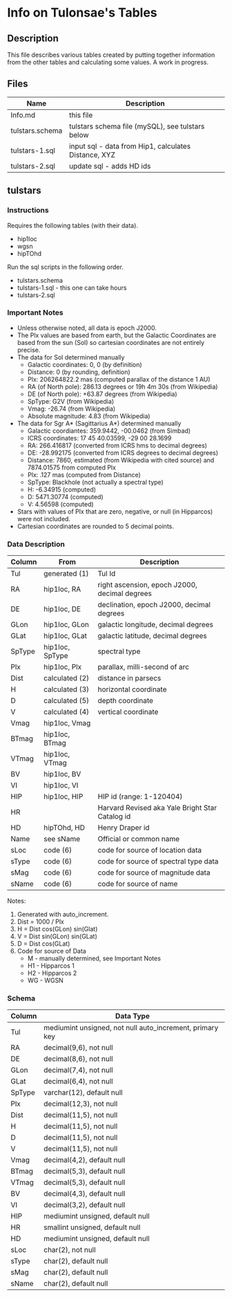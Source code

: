 Info on Tulonsae's Tables
=========================

Description
-----------
This file describes various tables created by putting together information from
the other tables and calculating some values. A work in progress.

Files
-----
|Name			|Description
|-----------------------|-----------
|Info.md		|this file
|tulstars.schema	|tulstars schema file (mySQL), see tulstars below
|tulstars-1.sql		|input sql - data from Hip1, calculates Distance, XYZ
|tulstars-2.sql		|update sql - adds HD ids

tulstars
--------
### Instructions
Requires the following tables (with their data).
* hip1loc
* wgsn
* hipTOhd

Run the sql scripts in the following order.
* tulstars.schema
* tulstars-1.sql - this one can take hours
* tulstars-2.sql

### Important Notes
* Unless otherwise noted, all data is epoch J2000.
* The Plx values are based from earth, but the Galactic Coordinates are based
from the sun (Sol) so cartesian coordinates are not entirely precise.
* The data for Sol determined manually
    * Galactic coordinates: 0, 0 (by definition)
    * Distance: 0 (by rounding, definition)
    * Plx: 206264822.2 mas (computed parallax of the distance 1 AU)
    * RA (of North pole): 286.13 degrees or 19h 4m 30s (from Wikipedia)
    * DE (of North pole): +63.87 degrees (from Wikipedia)
    * SpType: G2V (from Wikipedia)
    * Vmag: -26.74 (from Wikipedia)
    * Absolute magnitude: 4.83 (from Wikipedia)
* The data for Sgr A* (Sagittarius A*) determined manually
    * Galactic coordiantes: 359.9442, -00.0462 (from Simbad)
    * ICRS coordinates: 17 45 40.03599, -29 00 28.1699
    * RA: 266.416817 (converted from ICRS hms to decimal degrees)
    * DE: -28.992175 (converted from ICRS degrees to decimal degrees)
    * Distance: 7860, estimated (from Wikipedia with cited source)
      and 7874.01575 from computed Plx
    * Plx: .127 mas (computed from Distance)
    * SpType: Blackhole (not actually a spectral type)
    * H: -6.34915 (computed)
    * D: 5471.30774 (computed)
    * V: 4.56598 (computed)
* Stars with values of Plx that are zero, negative, or null (in Hipparcos) were
not included.
* Cartesian coordinates are rounded to 5 decimal points.

### Data Description
|Column	|From		|Description
|-------|---------------|-----------
|Tul	|generated (1)	|Tul Id
|RA	|hip1loc, RA	|right ascension, epoch J2000, decimal degrees
|DE	|hip1loc, DE	|declination, epoch J2000, decimal degrees
|GLon	|hip1loc, GLon	|galactic longitude, decimal degrees
|GLat	|hip1loc, GLat	|galactic latitude, decimal degrees
|SpType	|hip1loc, SpType|spectral type
|Plx	|hip1loc, Plx	|parallax, milli-second of arc
|Dist	|calculated (2)	|distance in parsecs
|H	|calculated (3)	|horizontal coordinate
|D	|calculated (5)	|depth coordinate
|V	|calculated (4)	|vertical coordinate
|Vmag	|hip1loc, Vmag	|
|BTmag	|hip1loc, BTmag	|
|VTmag	|hip1loc, VTmag	|
|BV	|hip1loc, BV	|
|VI	|hip1loc, VI	|
|HIP	|hip1loc, HIP	|HIP id (range: 1-120404)
|HR	|		|Harvard Revised aka Yale Bright Star Catalog id
|HD	|hipTOhd, HD	|Henry Draper id
|Name	|see sName	|Official or common name
|sLoc	|code (6)	|code for source of location data
|sType	|code (6)	|code for source of spectral type data
|sMag	|code (6)	|code for source of magnitude data
|sName	|code (6)	|code for source of name

Notes:
 1. Generated with auto_increment.
 2. Dist = 1000 / Plx
 3. H = Dist cos(GLon) sin(Glat)
 4. V = Dist sin(GLon) sin(GLat)
 5. D = Dist cos(GLat)
 6. Code for source of Data
    * M - manually determined, see Important Notes
    * H1 - Hipparcos 1
    * H2 - Hipparcos 2
    * WG - WGSN

### Schema
|Column	|Data Type
|-------|---------
|Tul	|mediumint unsigned, not null auto_increment, primary key
|RA	|decimal(9,6), not null
|DE	|decimal(8,6), not null
|GLon	|decimal(7,4), not null
|GLat	|decimal(6,4), not null
|SpType	|varchar(12), default null
|Plx	|decimal(12,3), not null
|Dist	|decimal(11,5), not null
|H	|decimal(11,5), not null
|D	|decimal(11,5), not null
|V	|decimal(11,5), not null
|Vmag	|decimal(4,2), default null
|BTmag	|decimal(5,3), default null
|VTmag	|decimal(5,3), default null
|BV	|decimal(4,3), default null
|VI	|decimal(3,2), default null
|HIP	|mediumint unsigned, default null
|HR	|smallint unsigned, default null
|HD	|mediumint unsigned, default null
|sLoc	|char(2), not null
|sType	|char(2), default null
|sMag	|char(2), default null
|sName	|char(2), default null
